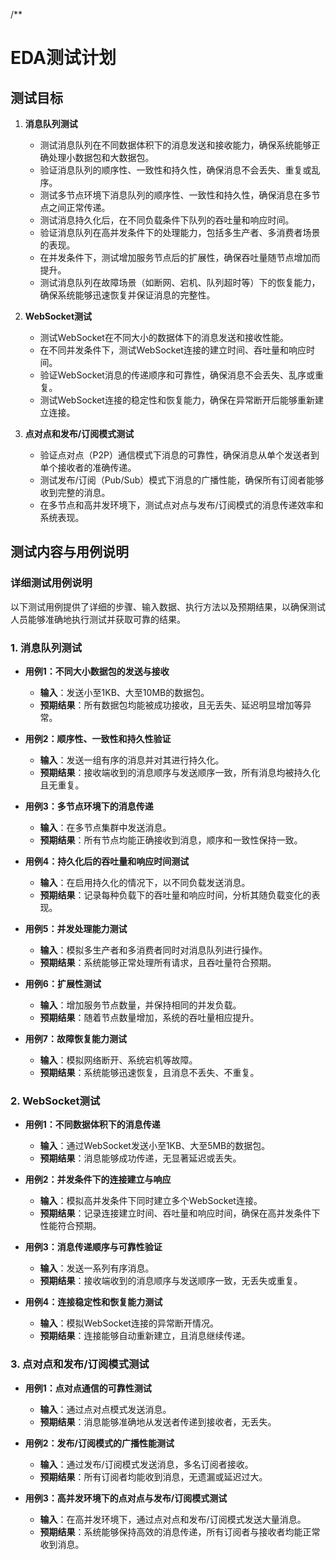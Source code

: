 /**

# EDA测试计划

## 测试目标

1. **消息队列测试**
   - 测试消息队列在不同数据体积下的消息发送和接收能力，确保系统能够正确处理小数据包和大数据包。
   - 验证消息队列的顺序性、一致性和持久性，确保消息不会丢失、重复或乱序。
   - 测试多节点环境下消息队列的顺序性、一致性和持久性，确保消息在多节点之间正常传递。
   - 测试消息持久化后，在不同负载条件下队列的吞吐量和响应时间。
   - 验证消息队列在高并发条件下的处理能力，包括多生产者、多消费者场景的表现。
   - 在并发条件下，测试增加服务节点后的扩展性，确保吞吐量随节点增加而提升。
   - 测试消息队列在故障场景（如断网、宕机、队列超时等）下的恢复能力，确保系统能够迅速恢复并保证消息的完整性。

2. **WebSocket测试**
   - 测试WebSocket在不同大小的数据体下的消息发送和接收性能。
   - 在不同并发条件下，测试WebSocket连接的建立时间、吞吐量和响应时间。
   - 验证WebSocket消息的传递顺序和可靠性，确保消息不会丢失、乱序或重复。
   - 测试WebSocket连接的稳定性和恢复能力，确保在异常断开后能够重新建立连接。

3. **点对点和发布/订阅模式测试**
   - 验证点对点（P2P）通信模式下消息的可靠性，确保消息从单个发送者到单个接收者的准确传递。
   - 测试发布/订阅（Pub/Sub）模式下消息的广播性能，确保所有订阅者能够收到完整的消息。
   - 在多节点和高并发环境下，测试点对点与发布/订阅模式的消息传递效率和系统表现。

## 测试内容与用例说明

### 详细测试用例说明

以下测试用例提供了详细的步骤、输入数据、执行方法以及预期结果，以确保测试人员能够准确地执行测试并获取可靠的结果。

### 1. 消息队列测试

- **用例1：不同大小数据包的发送与接收**
  - **输入**：发送小至1KB、大至10MB的数据包。
  - **预期结果**：所有数据包均能被成功接收，且无丢失、延迟明显增加等异常。

- **用例2：顺序性、一致性和持久性验证**
  - **输入**：发送一组有序的消息并对其进行持久化。
  - **预期结果**：接收端收到的消息顺序与发送顺序一致，所有消息均被持久化且无重复。

- **用例3：多节点环境下的消息传递**
  - **输入**：在多节点集群中发送消息。
  - **预期结果**：所有节点均能正确接收到消息，顺序和一致性保持一致。

- **用例4：持久化后的吞吐量和响应时间测试**
  - **输入**：在启用持久化的情况下，以不同负载发送消息。
  - **预期结果**：记录每种负载下的吞吐量和响应时间，分析其随负载变化的表现。

- **用例5：并发处理能力测试**
  - **输入**：模拟多生产者和多消费者同时对消息队列进行操作。
  - **预期结果**：系统能够正常处理所有请求，且吞吐量符合预期。

- **用例6：扩展性测试**
  - **输入**：增加服务节点数量，并保持相同的并发负载。
  - **预期结果**：随着节点数量增加，系统的吞吐量相应提升。

- **用例7：故障恢复能力测试**
  - **输入**：模拟网络断开、系统宕机等故障。
  - **预期结果**：系统能够迅速恢复，且消息不丢失、不重复。

### 2. WebSocket测试

- **用例1：不同数据体积下的消息传递**
  - **输入**：通过WebSocket发送小至1KB、大至5MB的数据包。
  - **预期结果**：消息能够成功传递，无显著延迟或丢失。

- **用例2：并发条件下的连接建立与响应**
  - **输入**：模拟高并发条件下同时建立多个WebSocket连接。
  - **预期结果**：记录连接建立时间、吞吐量和响应时间，确保在高并发条件下性能符合预期。

- **用例3：消息传递顺序与可靠性验证**
  - **输入**：发送一系列有序消息。
  - **预期结果**：接收端收到的消息顺序与发送顺序一致，无丢失或重复。

- **用例4：连接稳定性和恢复能力测试**
  - **输入**：模拟WebSocket连接的异常断开情况。
  - **预期结果**：连接能够自动重新建立，且消息继续传递。

### 3. 点对点和发布/订阅模式测试

- **用例1：点对点通信的可靠性测试**
  - **输入**：通过点对点模式发送消息。
  - **预期结果**：消息能够准确地从发送者传递到接收者，无丢失。

- **用例2：发布/订阅模式的广播性能测试**
  - **输入**：通过发布/订阅模式发送消息，多名订阅者接收。
  - **预期结果**：所有订阅者均能收到消息，无遗漏或延迟过大。

- **用例3：高并发环境下的点对点与发布/订阅模式测试**
  - **输入**：在高并发环境下，通过点对点和发布/订阅模式发送大量消息。
  - **预期结果**：系统能够保持高效的消息传递，所有订阅者与接收者均能正常收到消息。

